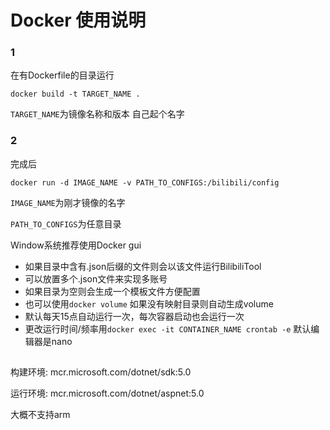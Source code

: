# Docker 使用说明

### 1

在有Dockerfile的目录运行

`docker build -t TARGET_NAME .`

 `TARGET_NAME`为镜像名称和版本 自己起个名字

### 2

完成后

`docker run -d IMAGE_NAME -v PATH_TO_CONFIGS:/bilibili/config`

`IMAGE_NAME`为刚才镜像的名字

`PATH_TO_CONFIGS`为任意目录 

Window系统推荐使用Docker gui

* 如果目录中含有.json后缀的文件则会以该文件运行BilibiliTool
* 可以放置多个.json文件来实现多账号
* 如果目录为空则会生成一个模板文件方便配置
* 也可以使用`docker volume` 如果没有映射目录则自动生成volume
* 默认每天15点自动运行一次，每次容器启动也会运行一次
* 更改运行时间/频率用`docker exec -it CONTAINER_NAME crontab -e` 默认编辑器是nano

## 

构建环境: mcr.microsoft.com/dotnet/sdk:5.0

运行环境: mcr.microsoft.com/dotnet/aspnet:5.0

大概不支持arm
